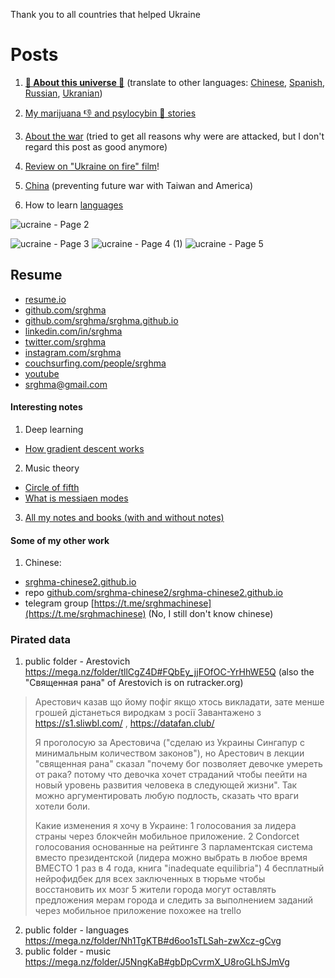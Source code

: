 Thank you to all countries that helped Ukraine 

# Posts

1. [**🔴 About this universe 🔴**](https://srghma.github.io/universe) (translate to other languages: [Chinese](https://srghma-github-io.translate.goog/universe?_x_tr_sl=auto&_x_tr_tl=zh-CN&_x_tr_hl=en&_x_tr_pto=wapp), [Spanish](https://srghma-github-io.translate.goog/universe?_x_tr_sl=auto&_x_tr_tl=es&_x_tr_hl=en&_x_tr_pto=wapp), [Russian](https://srghma-github-io.translate.goog/universe?_x_tr_sl=auto&_x_tr_tl=ru&_x_tr_hl=en&_x_tr_pto=wapp), [Ukranian](https://srghma-github-io.translate.goog/universe?_x_tr_sl=auto&_x_tr_tl=uk&_x_tr_hl=en&_x_tr_pto=wapp))

2. [My marijuana 👎 and psylocybin 🤏 stories](https://srghma.github.io/psilocybin)

3. [About the war](https://srghma.github.io/war) (tried to get all reasons why were are attacked, but I don't regard this post as good anymore)

4. [Review on "Ukraine on fire" film](https://srghma.github.io/ukraine-on-fire)!

5. [China](https://srghma.github.io/china) (preventing future war with Taiwan and America) 

5. How to learn [languages](https://srghma.github.io/how-to-learn-languages)

![ucraine - Page 2](https://user-images.githubusercontent.com/7573215/235322714-59830b34-36af-4155-b8eb-d2f31579e88c.jpg)

![ucraine - Page 3](https://user-images.githubusercontent.com/7573215/235322653-b4fa2001-48ea-4b90-8759-7d89c4e1f3ed.jpg)
![ucraine - Page 4 (1)](https://user-images.githubusercontent.com/7573215/235322654-0ab64720-2e10-46c4-9a97-a098b9a9a9c4.jpg)
![ucraine - Page 5](https://user-images.githubusercontent.com/7573215/235322655-b7d788fe-83f6-4a1b-9f4a-6579b3a23966.jpg)


## Resume

- [resume.io](https://resume.io/r/gIIVYqKmf)
- [github.com/srghma](https://github.com/srghma)
- [github.com/srghma/srghma.github.io](https://github.com/srghma/srghma.github.io)
- [linkedin.com/in/srghma](https://www.linkedin.com/in/srghma/)
- [twitter.com/srghma](https://twitter.com/srghma)
- [instagram.com/srghma](https://instagram.com/srghma)
- [couchsurfing.com/people/srghma](https://www.couchsurfing.com/people/srghma)
- [youtube](https://m.youtube.com/channel/UCeXBynq0xehRgm5ECkr9p2A)
- [srghma@gmail.com](mailto:srghma@gmail.com)

#### Interesting notes

1. Deep learning
  - [How gradient descent works](https://drive.google.com/file/d/1FnQHjw-vt09uQuk36uQReiS5a72hr6ae/view?usp=sharing)
2. Music theory
  - [Circle of fifth](https://drive.google.com/file/d/1jGN2_w7B6-J-iy_kd_k2yMyTkqhnpxfd/view?usp=sharing)
  - [What is messiaen modes](https://drive.google.com/file/d/1j8ejOJb0XeB_UPhBockxhGeHObnP4OIz/view?usp=sharing)
3. [All my notes and books (with and without notes)](https://drive.google.com/drive/folders/19N_sjpt1kCzW9cgJItEoZgfgm6YOOJtn?usp=sharing)

#### Some of my other work

1. Chinese:
  - [srghma-chinese2.github.io](https://srghma-chinese2.github.io)
  - repo [github.com/srghma-chinese2/srghma-chinese2.github.io](https://github.com/srghma-chinese2/srghma-chinese2.github.io)
  - telegram group [https://t.me/srghmachinese](https://t.me/srghmachinese) (No, I still don't know chinese)

### Pirated data

1. public folder - Arestovich https://mega.nz/folder/tllCgZ4D#FQbEy_jjFOfOC-YrHhWE5Q (also the "Священная рана" of Arestovich is on rutracker.org)

> Арестович казав що йому пофіг якщо хтось викладати, зате менше грошей дістанеться виродкам з росії
> Завантажено з https://s1.sliwbl.com/ , https://datafan.club/
> 
> Я проголосую за Арестовича ("сделаю из Украины Сингапур с минимальным количеством законов"), но Арестович в лекции "священная рана" сказал "почему бог позволяет девочке умереть от рака? потому что девочка хочет страданий чтобы пеейти на новый уровень развития человека в следующей жизни". Так можно аргументировать любую подлость, сказать что враги хотели боли.
> 
> Какие изменения я хочу в Украине:
> 1 голосования за лидера страны через блокчейн мобильное приложение.
> 2 Condorcet голосования основанные на рейтинге
> 3 парламентская система вместо президентской (лидера можно выбрать в любое время ВМЕСТО 1 раз в 4 года, книга "inadequate equilibria")
> 4 бесплатный нейрофидбек для всех заключенных в тюрьме чтобы восстановить их мозг
> 5 жители города могут оставлять предложения мерам города и следить за выполнением заданий через мобильное приложение похожее на trello


2. public folder - languages https://mega.nz/folder/Nh1TgKTB#d6oo1sTLSah-zwXcz-gCvg
3. public folder - music https://mega.nz/folder/J5NngKaB#gbDpCvrmX_U8roGLhSJmVg
